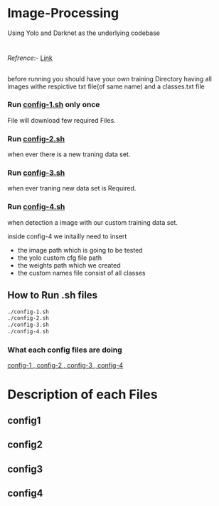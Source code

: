 # Image-Processing
Using Yolo and Darknet as the underlying codebase
#
*Refrence*:- [Link](https://blog.francium.tech/custom-object-training-and-detection-with-yolov3-darknet-and-opencv-41542f2ff44e)
## 
before running you should have your own training Directory having all images withe respictive txt file(of same name) and a classes.txt file

### Run [config-1.sh](##config1) only once
File will download few required Files.
### Run [config-2.sh](##config2)
when ever there is a new traning data set.
### Run [config-3.sh](##config3)
when ever traning new data set is Required.
### Run [config-4.sh](##config4) 
when detection a image with our custom training data set.

inside config-4 we initailly need to insert 
- the image path which is going to be tested
- the yolo custom cfg file path
- the weights path which we created
- the custom names file consist of all classes 
## How to Run .sh files
```bash
./config-1.sh
./config-2.sh
./config-3.sh
./config-4.sh
```
### What each config files are doing 
[ config-1 ](#config1.sh),[ config-2 ](##config2),[ config-3 ](##config3),[ config-4 ](##config4)

# Description of each Files
## config1
## config2
## config3
## config4
